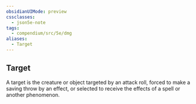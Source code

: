 ```yaml
---
obsidianUIMode: preview
cssclasses:
  - json5e-note
tags:
  - compendium/src/5e/dmg
aliases:
  - Target
---
```

## Target

A target is the creature or object targeted by an attack roll, forced to make a saving throw by an effect, or selected to receive the effects of a spell or another phenomenon.